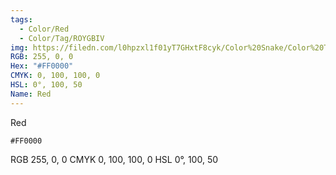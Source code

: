 ```yaml
---
tags:
  - Color/Red
  - Color/Tag/ROYGBIV
img: https://filedn.com/l0hpzxl1f01yT7GHxtF8cyk/Color%20Snake/Color%20Thumbnails/%23FF0000%20(1920).png
RGB: 255, 0, 0
Hex: "#FF0000"
CMYK: 0, 100, 100, 0
HSL: 0°, 100, 50
Name: Red
---
```

Red
```palette
#FF0000
```
RGB 255, 0, 0
CMYK	0, 100, 100, 0
HSL	0°, 100, 50